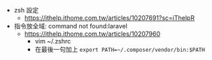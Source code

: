 - zsh 設定 
    - https://ithelp.ithome.com.tw/articles/10207691?sc=iThelpR
- 指令放全域: command not found:laravel
    - https://ithelp.ithome.com.tw/articles/10207960
        - vim ~/.zshrc
        - 在最後一句加上 `export PATH=~/.composer/vendor/bin:$PATH`
